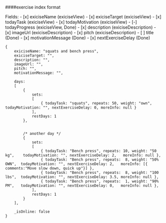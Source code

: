 ####exercise index format

Fields:
	- [x] exiciseName 		(exiciseView)
	- [x] exiciseTarget 	(exiciseView)
	- [x] todayTask 		(exiciseView)
	- [x] todayMotivation 	(exiciseView)
	- [-] todayProgress 	(exiciseView, Done)
	- [x] description 		(exiciseDescription)
	- [x] imageUrl 			(exiciseDescription)
	- [x] pitch 			(exiciseDescription)
	- [ ] title 			(Done)
	- [x] motivationMessage (Done)
	- [x] nextExerciseDelay (Done)


```
{
	exiciseName: "squats and bench press",
	exiciseTarget: "",
	description: "",
	imageUrl: "",
	pitch: "",
	motivationMessage: "",
	
	days: 
	[
		{
			sets: 
			[ 
				{ todayTask: "squats", repeats: 50, weight: "own", todayMotivation: "", nextExerciseDelay: 0, moreInfo: null } 
			],
			restDays: 1
		},
		
		
		/* another day */
		{
			sets:
			[
				{ todayTask: "Bench press", repeats: 10, weight: "50 kg",	 todayMotivation: "", nextExerciseDelay: 2,   moreInfo: null },
				{ todayTask: "Bench press", repeats:  8, weight: "50% OWN",	 todayMotivation: "", nextExerciseDelay: 2,   moreInfo: [{ comments:"Move slow down, quick up"}] },
				{ todayTask: "Bench press", repeats:  8, weight: "100 lbs",	 todayMotivation: "", nextExerciseDelay: 3.5, moreInfo: null },
				{ todayTask: "Bench press", repeats:  1, weight: "90% PM",	 todayMotivation: "", nextExerciseDelay: 0,   moreInfo: null },
			],
			restDays: 1
		}
	],
	
	_isOnline: false
}
```